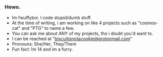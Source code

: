 ### Hewo.

- Im fwuffyboi. I code stupid/dumb stuff.
- At the time of writing, i am working on like 4 projects such as "cosmos-cat" and "PTG" to name a few.
- You can ask me about ANY of my projects, tho i doubt you'd want to.
- I can be reached at "biscuitisnotacookie@protonmail.com"
- Pronouns: She/Her, They/Them
- Fun fact: Im 14 and im a furry.

